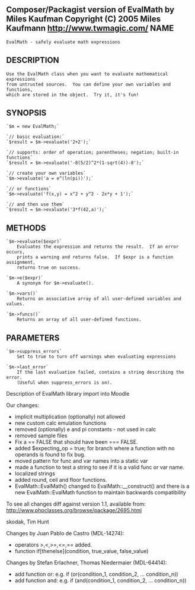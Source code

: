 Composer/Packagist version of EvalMath by Miles Kaufman
Copyright (C) 2005 Miles Kaufmann <http://www.twmagic.com/>
NAME
----
    EvalMath - safely evaluate math expressions
  
DESCRIPTION
-----------
    Use the EvalMath class when you want to evaluate mathematical expressions 
    from untrusted sources.  You can define your own variables and functions,
    which are stored in the object.  Try it, it's fun!
        
SYNOPSIS
--------
    `$m = new EvalMath;`
    
    `// basic evaluation:`
    `$result = $m->evaluate('2+2');`
    
    `// supports: order of operation; parentheses; negation; built-in functions`
    `$result = $m->evaluate('-8(5/2)^2*(1-sqrt(4))-8');`
    
    `// create your own variables`
    `$m->evaluate('a = e^(ln(pi))');`
    
    `// or functions`
    `$m->evaluate('f(x,y) = x^2 + y^2 - 2x*y + 1');`
    
    `// and then use them`
    `$result = $m->evaluate('3*f(42,a)');`

METHODS
-------
    `$m->evaluate($expr)`
        Evaluates the expression and returns the result.  If an error occurs,
        prints a warning and returns false.  If $expr is a function assignment,
        returns true on success.
    
    `$m->e($expr)`
        A synonym for $m->evaluate().
    
    `$m->vars()`
        Returns an associative array of all user-defined variables and values.
        
    `$m->funcs()`
        Returns an array of all user-defined functions.

PARAMETERS
----------
    `$m->suppress_errors`
        Set to true to turn off warnings when evaluating expressions

    `$m->last_error`
        If the last evaluation failed, contains a string describing the error.
        (Useful when suppress_errors is on).


Description of EvalMath library import into Moodle

Our changes:
* implicit multiplication (optionally) not allowed
* new custom calc emulation functions
* removed (optionally) e and pi constants - not used in calc
* removed sample files
* Fix a == FALSE that should have been === FALSE.
* added $expecting_op = true; for branch where a function with no operands is found to fix bug.
* moved pattern for func and var names into a static var
* made a function to test a string to see if it is a valid func or var name.
* localized strings
* added round, ceil and floor functions.
* EvalMath::EvalMath() changed to EvalMath::__construct() and there is a new EvalMath::EvalMath
  function to maintain backwards compatibility

To see all changes diff against version 1.1, available from:
http://www.phpclasses.org/browse/package/2695.html

skodak, Tim Hunt

Changes by Juan Pablo de Castro (MDL-14274):
* operators >,<,>=,<=,== added.
* function if[thenelse](condition, true_value, false_value)

Changes by Stefan Erlachner, Thomas Niedermaier (MDL-64414):
* add function or:
e.g. if (or(condition_1, condition_2, ... condition_n))
* add function and:
e.g. if (and(condition_1, condition_2, ... condition_n))
